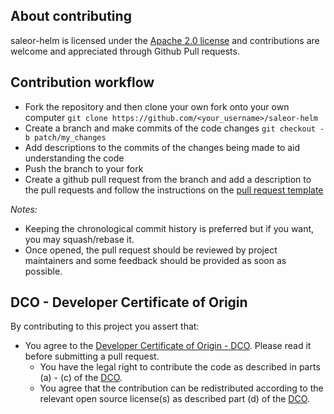 ## About contributing

saleor-helm is licensed under the [Apache 2.0 license](../LICENSE) and 
contributions are welcome and appreciated through Github Pull requests.

## Contribution workflow

- Fork the repository and then clone your own fork onto your own computer
  `git clone https://github.com/<your_username>/saleor-helm`
- Create a branch and make commits of the code changes
  `git checkout -b patch/my_changes`
- Add descriptions to the commits of the changes being made to aid understanding the code
- Push the branch to your fork
- Create a github pull request from the branch and add a description to the pull requests and
follow the instructions on the [pull request template](pull_request_template.md)

*Notes:*

- Keeping the chronological commit history is preferred but if you want, you may squash/rebase it.
- Once opened, the pull request should be reviewed by project maintainers and some feedback should 
be provided as soon as possible.

## DCO - Developer Certificate of Origin

By contributing to this project you assert that:

  - You agree to the [Developer Certificate of Origin - DCO](../DCO). Please read it before 
  submitting a pull request. 
    - You have the legal right to contribute the code as described in 
    parts (a) - (c) of the [DCO](DCO).
    - You agree that the contribution can be redistributed according to the relevant 
    open source license(s) as described part (d) of the [DCO](../DCO).
